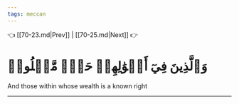 ```yaml
---
tags: meccan
---
```


👈 [[70-23.md|Prev]] | [[70-25.md|Next]] 👉

# وَٱلَّذِينَ فِيٓ أَمۡوَٰلِهِمۡ حَقّٞ مَّعۡلُومٞ

And those within whose wealth is a known right

---

